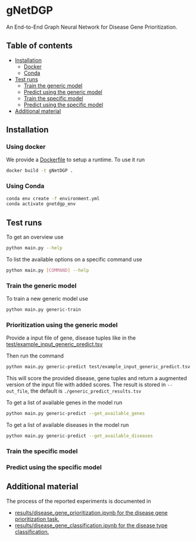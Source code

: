 # gNetDGP
An End-to-End Graph Neural Network for Disease Gene Prioritization.

## Table of contents
* [Installation](#installation)
    * [Docker](#using-docker)
    * [Conda](#using-conda)
* [Test runs](#test-runs)
    * [Train the generic model](#train-the-generic-model)
    * [Predict using the generic model](#predict-using-the-generic-model)
    * [Train the specific model](#train-the-specific-model)
    * [Predict using the specific model](#predict-using-the-specific-model)
* [Additional material](#additional-material)

## Installation
### Using docker
We provide a [Dockerfile](Dockerfile) to setup a runtime. To use it run
```bash
docker build -t gNetDGP .
```
 
### Using Conda
```bash
conda env create -f environment.yml
conda activate gnetdgp_env
```

## Test runs
To get an overview use
```bash
python main.py --help
```

To list the available options on a specific command use
```bash
python main.py [COMMAND] --help
```

### Train the generic model
To train a new generic model use
```bash
python main.py generic-train
```

### Prioritization using the generic model
Provide a input file of gene, disease tuples 
like in the [test/example_input_generic_predict.tsv](test/example_input_generic_predict.tsv)

Then run the command
```bash
python main.py generic-predict test/example_input_generic_predict.tsv
```
This will score the provided disease, gene tuples and return a augmented version of the input file with added scores.
The result is stored in `--out_file`, the default is `./generic_predict_results.tsv` 

To get a list of available genes in the model run
```bash
python main.py generic-predict --get_available_genes
```

To get a list of available diseases in the model run
```bash
python main.py generic-predict --get_available_diseases
```

### Train the specific model
### Predict using the specific model


## Additional material
The process of the reported experiments is documented in
* [results/disease_gene_prioritization.ipynb for the disease gene prioritization task.](results/disease_gene_prioritization.ipynb)
* [results/disease_gene_classification.ipynb for the disease type classification.](results/disease_gene_classification.ipynb)
